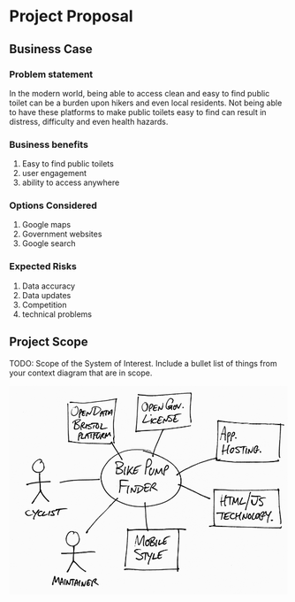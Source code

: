 # Project Proposal

## Business Case

### Problem statement
In the modern world, being able to access clean and easy to find public toilet can be a burden upon hikers and even local residents. Not being able to have these platforms to make public toilets easy to find can result in distress, difficulty and even health hazards.

### Business benefits
1. Easy to find public toilets
2. user engagement
3. ability to access anywhere

### Options Considered
1. Google maps
2. Government websites
3. Google search

### Expected Risks
1. Data accuracy
2. Data updates
3. Competition
4. technical problems


## Project Scope
TODO: Scope of the System of Interest. Include a bullet list of things from your context diagram that are in scope.

![Insert your Context Diagram Here](images/context.png)
